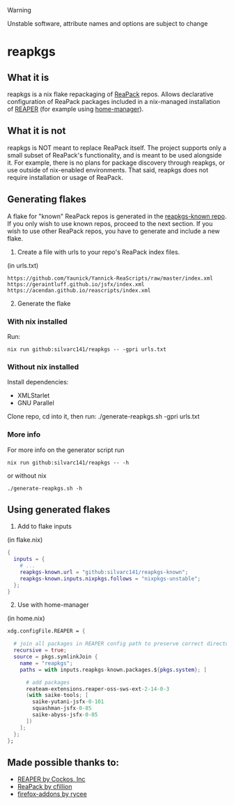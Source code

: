 >[!Warning]
>Unstable software, attribute names and options are subject to change

# reapkgs

## What it is

reapkgs is a nix flake repackaging of [ReaPack](https://reapack.com) repos. Allows declarative configuration of ReaPack packages included in a nix-managed installation of [REAPER](https://www.reaper.fm) (for example using [home-manager](https://github.com/nix-community/home-manager)).

## What it is not

reapkgs is NOT meant to replace ReaPack itself. The project supports only a small subset of ReaPack's functionality, and is meant to be used alongside it. For example, there is no plans for package discovery through reapkgs, or use outside of nix-enabled environments. That said, reapkgs does not require installation or usage of ReaPack.

## Generating flakes

A flake for "known" ReaPack repos is generated in the [reapkgs-known repo](https://github.com/silvarc141/reapkgs-known).
If you only wish to use known repos, proceed to the next section.
If you wish to use other ReaPack repos, you have to generate and include a new flake.

1. Create a file with urls to your repo's ReaPack index files.

(in urls.txt)
```
https://github.com/Yaunick/Yannick-ReaScripts/raw/master/index.xml
https://geraintluff.github.io/jsfx/index.xml
https://acendan.github.io/reascripts/index.xml
```
2. Generate the flake

### With nix installed

Run:
```
nix run github:silvarc141/reapkgs -- -gpri urls.txt
```

### Without nix installed

Install dependencies:
- XMLStarlet
- GNU Parallel

Clone repo, cd into it, then run:
./generate-reapkgs.sh -gpri urls.txt

### More info

For more info on the generator script run
```
nix run github:silvarc141/reapkgs -- -h
```
or without nix
```
./generate-reapkgs.sh -h
```

## Using generated flakes

1. Add to flake inputs

(in flake.nix)
```nix
{
  inputs = {
    # ...
    reapkgs-known.url = "github:silvarc141/reapkgs-known";
    reapkgs-known.inputs.nixpkgs.follows = "nixpkgs-unstable";
  };
}
```
2. Use with home-manager

(in home.nix)
```nix
xdg.configFile.REAPER = {

  # join all packages in REAPER config path to preserve correct directory structure
  recursive = true;
  source = pkgs.symlinkJoin {
    name = "reapkgs";
    paths = with inputs.reapkgs-known.packages.${pkgs.system}; [

      # add packages
      reateam-extensions.reaper-oss-sws-ext-2-14-0-3
      (with saike-tools; [
        saike-yutani-jsfx-0-101
        squashman-jsfx-0-85
        saike-abyss-jsfx-0-05
      ])
    ];
  };
};
```

## Made possible thanks to:

- [REAPER by Cockos, Inc](https://www.reaper.fm)
- [ReaPack by cfillion](https://github.com/cfillion/reapack)
- [firefox-addons by rycee](https://gitlab.com/rycee/nur-expressions/-/blob/master/pkgs/firefox-addons)
